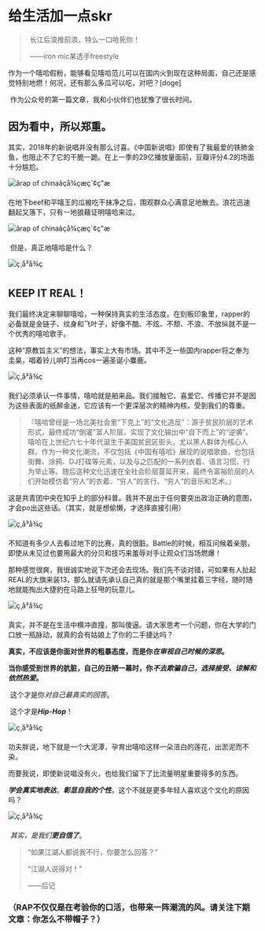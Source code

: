 # **给生活加一点skr**

> ​	长江后浪推前浪，特么一口呛死你！
>
> ​								——iron mic某选手freestyle

​	作为一个嘻哈假粉，能够看见嘻哈范儿可以在国内火到现在这种局面，自己还是感觉特别地燃！何况，还有那么多瓜可以吃，对吧？[doge]

​	作为公众号的第一篇文章，我和小伙伴们也犹豫了很长时间。

## 	因为看中，所以郑重。

​	其实，2018年的新说唱并没有那么讨喜。《中国新说唱》即使有了我最爱的铁肺金鱼，也阻止不了它的干脆一跪。在上一季的29亿播放量面前，豆瓣评分4.2的场面十分尴尬。

![ârap of chinaâçå¾çæç´¢ç"æ](https://www.koreaboo.com/wp-content/uploads/2017/06/kris-rapper-7.jpg)

​	在地下beef和平嘻王的瓜被吃干抹净之后，围观群众心满意足地散去。浪花迅速翻起又落下，只有一地狼藉证明嘻哈来过。

![ârap of chinaâçå¾çæç´¢ç"æ](http://www.zhongshikuaixun.com/uploads/18/3-1PG30Z6434b.jpg)

​	但是，真正地嘻哈是什么？

![ç¸å³å¾ç](http://maryjuana.com.br/wp-content/uploads/2015/04/micros-604x435.jpg)

## 		KEEP IT REAL！

​	我们最终决定来聊聊嘻哈，一种保持真实的生活态度。在刻板印象里，rapper的必备就是金链子、纹身和飞叶子，好像不酷、不炫、不颓、不浪、不放纵就不是一个优秀的嘻哈歌手。

​	这种“原教旨主义”的想法，事实上大有市场。其中不乏一些国内rapper将之奉为圭臬，唱着铃儿响叮当再cos一遍圣诞小麋鹿。

![ç¸å³å¾ç](https://i.ytimg.com/vi/uUZetKa_A-k/maxresdefault.jpg)

​	我们必须承认一件事情，嘻哈就是舶来品。我们接触它、喜爱它、传播它并不是因为这些表面的纸醉金迷，它应该有一个更深层次的精神内核，受到我们的尊重。

> ​	『嘻哈曾经是一场北美社会里“下克上”的“文化造反”：源于贫民阶层的艺术形式，最终成功“倒灌”富人阶层，实现了文化输出中“自下而上”的“逆袭”。嘻哈在上世纪六七十年代诞生于美国贫民区街头，尤以黑人群体为核心人群。作为一种文化潮流，不仅包括《中国有嘻哈》展现的说唱歌曲，也包括街舞、涂鸦、DJ打碟等元素，以及与之匹配的一系列衣着、语言习惯、行为举止等。随后这种文化迅速在全社会阶层蔓延开来，最终令富裕阶层的人们开始模仿着“穷人”的衣着、“穷人”的言行、“穷人”的音乐和艺术。』

​	这是共青团中央在知乎上的部分科普。我并不是出于任何要突出政治正确的意图，才会po出这些话。（其实，就是想偷懒，才选择直接引用）

![ç¸å³å¾ç](https://abduzeedo.com/sites/default/files/styles/home_cover/public/originals/rp-cover.jpg?itok=ugbaFdHz)

​	不知道有多少人去看过地下的比赛，真的很脏。Battle的时候，相互问候着亲朋，即使从未见过也要用最大的分贝和技巧来羞辱对手让观众们当场燃爆！

​	那种感觉很爽，我很诚实地说下次还会去现场。我们先不谈对错，可如果有人扯起REAL的大旗来装13，那么就请先承认自己真的就是那个嘴里挂着三字经，随时随地就能掏出大捷豹在马路上狂甩的玩意儿。

![ç¸å³å¾ç](http://wallpaper21.com/wp-content/uploads/2017/08/Underground-Hip-Hop-Group-wallpaper-wpt7809592.jpg)

​	真实，并不是在生活中横冲直撞，那叫傻逼。请大家思考一个问题，你在大学的门口放一瓶脉动，就真的会有姑娘上了你的二手捷达吗？

​	**真实，不应该是你面对世界的粗暴态度，而是你*在审视自己时候的深思*。**

​	**当你感受到世界的肮脏，自己的丑陋一幕时，你*不去欺骗自己，选择接受、谅解和依然热爱*。**

​	这个才是你*对自己最真实的回答*。

​	这个才是***Hip-Hop***！

![ç¸å³å¾ç](https://img.wennermedia.com/660-width/rs-hiphop_700_6-3d8ebd4e-4776-44a6-b62b-267d654345b8.png)

​	功夫胖说，地下就是一个大泥潭，孕育出嘻哈这样一朵洁白的莲花，出淤泥而不染。

​	而要我说，即使新说唱没有火，也给我们留下了比流量明星重要得多的东西。

​	***学会真实地表达***，***彰显自我的个性***，这个不就是更多年轻人喜欢这个文化的原因吗？

![ç¸å³å¾ç](https://i.ytimg.com/vi/pM8vXbA-W6Y/maxresdefault.jpg)

​	*其实，是我们**更自信了***。

 

> “如果江湖人都说我不行，你要怎么回答？”
>
> “江湖人说得对！”
>
> ——后记

 

### （RAP不仅仅是在考验你的口活，也带来一阵潮流的风。请关注下期文章：你怎么不带帽子？）